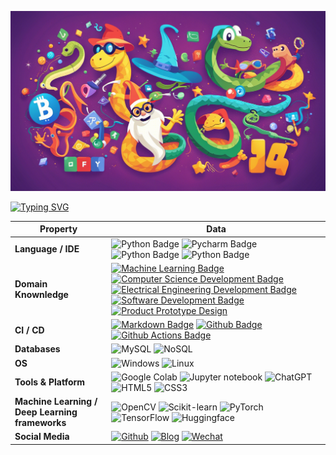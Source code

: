 ![](./src/head.png)

[![Typing SVG](https://readme-typing-svg.herokuapp.com?font=Fira+Code&pause=1000&center=true&vCenter=true&width=700&lines=My+name+is+onemore118+%F0%9F%99%8C;Welcome+to+visit+my+repositories+%E2%AD%90)](https://git.io/typing-svg)

<!--   my-skils -->

| Property                                 | Data                                     |
| ---------------------------------------- | ---------------------------------------- |
| **Language / IDE**                       | ![Python Badge](https://img.shields.io/badge/-Python-3776AB?style=flat&logo=Python&logoColor=white) ![Pycharm Badge](https://img.shields.io/badge/-Pycharm-3776AB?style=flat&logo=Pycharm&logoColor=white) ![Python Badge](https://img.shields.io/badge/-vsCode-3776AB?style=flat&logo=visualstudiocode&logoColor=white) ![Python Badge](https://img.shields.io/badge/-flask-3776AB?style=flat&logo=Flask&logoColor=white) |
| **Domain Knownledge**                    | [![Machine Learning Badge](https://img.shields.io/badge/-Machine%20Learning-01D277?style=flat&logoColor=white)](https://github.com/BEPb/BEPb) [![Computer Science Development Badge](https://img.shields.io/badge/-Computer%20Science-FAB040?style=flat&logoColor=white)](https://github.com/search?q=user%3ABEPb&type=Repositories) [![Electrical Engineering Development Badge](https://img.shields.io/badge/-Electrical%20Engineering-4C8CBF?style=flat&logoColor=white)](https://github.com/search?q=user%3ABEPb&type=Repositories) [![Software Development Badge](https://img.shields.io/badge/-Software%20Development-FF6600?style=flat&logoColor=white)](https://github.com/search?q=user%3ABEPb&type=Repositories) [![Product Prototype Design](https://img.shields.io/badge/-Product%20Prototype%20Design-DC143C?style=flat&logoColor=blue)](https://github.com/search?q=user%3ABEPb&type=Repositories) |
| **CI / CD**                              | [![Markdown Badge](https://img.shields.io/badge/-Markdown-2088FF?style=flat&logo=Markdown&logoColor=white)](https://github.com/BEPb/BEPb) [![Github Badge](https://img.shields.io/badge/-Github%20-2088FF?style=flat&logo=Github&logoColor=white)](https://github.com/BEPb/BEPb) [![Github Actions Badge](https://img.shields.io/badge/-Git%20-2088FF?style=flat&logo=Git&logoColor=white)](https://github.com/BEPb/BEPb) |
| **Databases**                            | ![MySQL](https://img.shields.io/badge/-MySQL-1078AF?style=flat&logo=MySQL&logoColor=white) ![NoSQL](https://img.shields.io/badge/-NoSQL-DC143C?style=flat&logo=Redis&logoColor=white)|
| **OS**                                   | ![Windows](https://img.shields.io/badge/-Windows-1078AF?style=flat&logo=Windows&logoColor=white) ![Linux](https://img.shields.io/badge/-Linux-FAB040?style=flat&logo=Linux&logoColor=white)|
| **Tools & Platform**                     | ![Google Colab](https://img.shields.io/badge/Colab-F9AB00?style=for-the-badge&logo=googlecolab&color=525252) ![Jupyter notebook](https://img.shields.io/badge/jupyter%20notebook-27338e?style=for-the-badge&logo=jupyter&logoColor=F37626) ![ChatGPT](https://img.shields.io/badge/chatgpt-eee?style=for-the-badge&logo=openai&logoColor=black) ![HTML5](https://img.shields.io/badge/HTML5-E34F26?style=for-the-badge&logo=html5&logoColor=white) ![CSS3](https://img.shields.io/badge/CSS3-1572B6?style=for-the-badge&logo=css3&logoColor=white) |
| **Machine Learning / Deep Learning frameworks** | ![OpenCV](http://img.shields.io/badge/-OpenCV-eee?style=flat-square&logo=opencv&logoColor=F37626) ![Scikit-learn](http://img.shields.io/badge/-Scikit--Learn-eee?style=flat-square&logo=scikit-learn&logoColor=e26d00) ![PyTorch](http://img.shields.io/badge/-PyTorch-eee?style=flat-square&logo=pytorch&logoColor=EE4C2C) ![TensorFlow](http://img.shields.io/badge/-TensorFlow-eee?style=flat-square&logo=tensorflow&logoColor=FF6F00) ![Huggingface](http://img.shields.io/badge/-Huggingface-eee?style=flat-square&logo=huggingface&logoColor=FFD21E) |
| **Social Media** | [![Github](http://img.shields.io/badge/-Github-eee?style=flat-square&logo=github&logoColor=black)](https://github.com/onemore118) [![Blog](http://img.shields.io/badge/-Blog-eee?style=flat-square&logo=hugo&logoColor=FF4088)]([https://github.com/onemore118](https://onemore118.github.io/)) [![Wechat](http://img.shields.io/badge/-Blog-eee?style=flat-square&logo=Wechat&logoColor=07C160)]([https://onemore118.github.io/img/wechat.jpg) |
